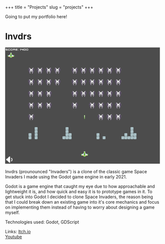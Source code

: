 +++ 
title = "Projects" 
slug = "projects" 
+++

Going to put my portfolio here!

# Invdrs
![A screenshot of my Godot game Invdrs](/static/images/invdrs-cover-photo.png)

Invdrs (prounounced "Invaders") is a clone of the classic
game Space Invaders I made using the Godot game
engine in early 2021.

Godot is a game engine that caught my eye due to how
approachable and lightweight it is, and how quick and
easy it is to prototype games in it. To get stuck into Godot I
decided to clone Space Invaders, the reason being that I
could break down an existing game into it's core
mechanics and focus on implementing them instead of
having to worry about designing a game myself.

Technologies used:
Godot, GDScript

Links:
[Itch.io](https://terrorbyte.itch.io/invdrs)\
[Youtube](https://youtu.be/1cjx9s29uPo?si=XrBwPj8cd3zW6sM5)